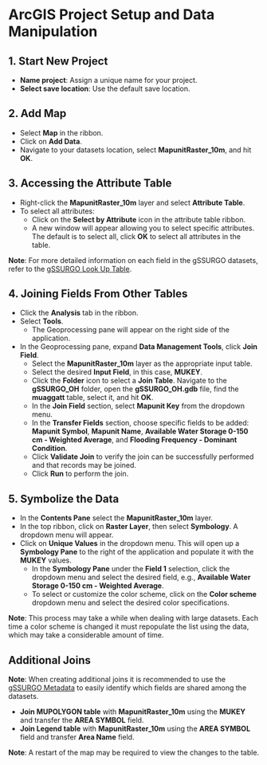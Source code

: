 # ArcGIS Project Setup and Data Manipulation

## 1. Start New Project

- **Name project**: Assign a unique name for your project.
- **Select save location**: Use the default save location.

## 2. Add Map

- Select **Map** in the ribbon.
- Click on **Add Data**.
- Navigate to your datasets location, select **MapunitRaster_10m**, and hit **OK**.

## 3. Accessing the Attribute Table

- Right-click the **MapunitRaster_10m** layer and select **Attribute Table**.
- To select all attributes:
  - Click on the **Select by Attribute** icon in the attribute table ribbon.
  - A new window will appear allowing you to select specific attributes. The default is to select all, click **OK** to select all attributes in the table.

**Note**: For more detailed information on each field in the gSSURGO datasets, refer to the [gSSURGO Look Up Table](/UserGuides/Reference%20Material/gSSURGO%20Look%20Up%20Table%20Column%20Descriptions.pdf).

## 4. Joining Fields From Other Tables

- Click the **Analysis** tab in the ribbon.
- Select **Tools**.
  - The Geoprocessing pane will appear on the right side of the application.
- In the Geoprocessing pane, expand **Data Management Tools**, click **Join Field**.
  - Select the **MapunitRaster_10m** layer as the appropriate input table.
  - Select the desired **Input Field**, in this case, **MUKEY**.
  - Click the **Folder** icon to select a **Join Table**. Navigate to the **gSSURGO_OH** folder, open the **gSSURGO_OH.gdb** file, find the **muaggatt** table, select it, and hit **OK**.
  - In the **Join Field** section, select **Mapunit Key** from the dropdown menu.
  - In the **Transfer Fields** section, choose specific fields to be added: **Mapunit Symbol**, **Mapunit Name**, **Available Water Storage 0-150 cm - Weighted Average**, and **Flooding Frequency - Dominant Condition**.
  - Click **Validate Join** to verify the join can be successfully performed and that records may be joined.
  - Click **Run** to perform the join.

## 5. Symbolize the Data

- In the **Contents Pane** select the **MapunitRaster_10m** layer.
- In the top ribbon, click on **Raster Layer**, then select **Symbology**. A dropdown menu will appear.
- Click on **Unique Values** in the dropdown menu. This will open up a **Symbology Pane** to the right of the application and populate it with the **MUKEY** values.
  - In the **Symbology Pane** under the **Field 1** selection, click the dropdown menu and select the desired field, e.g., **Available Water Storage 0-150 cm - Weighted Average**.
  - To select or customize the color scheme, click on the **Color scheme** dropdown menu and select the desired color specifications.

**Note**: This process may take a while when dealing with large datasets. Each time a color scheme is changed it must repopulate the list using the data, which may take a considerable amount of time.

## Additional Joins

**Note**: When creating additional joins it is recommended to use the [gSSURGO Metadata](/UserGuides/Reference%20Material/gSSURGO%20Metadata%20Table%20Column%20Descriptions%20Report.pdf) to easily identify which fields are shared among the datasets.

- **Join MUPOLYGON table** with **MapunitRaster_10m** using the **MUKEY** and transfer the **AREA SYMBOL** field.
- **Join Legend table** with **MapunitRaster_10m** using the **AREA SYMBOL** field and transfer **Area Name** field.

**Note**: A restart of the map may be required to view the changes to the table.
